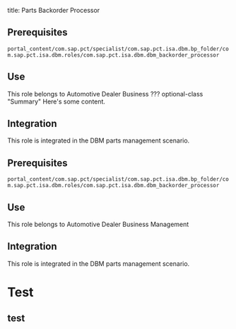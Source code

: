 title: Parts Backorder Processor

Prerequisites
-------------

`portal_content/com.sap.pct/specialist/com.sap.pct.isa.dbm.bp_folder/com.sap.pct.isa.dbm.roles/com.sap.pct.isa.dbm.dbm_backorder_processor`

Use
---

This role belongs to Automotive Dealer Business 
??? optional-class "Summary"
    Here's some content.


Integration
-----------

This role is integrated in the DBM parts management scenario.

Prerequisites
-------------

`portal_content/com.sap.pct/specialist/com.sap.pct.isa.dbm.bp_folder/com.sap.pct.isa.dbm.roles/com.sap.pct.isa.dbm.dbm_backorder_processor`

Use
---

This role belongs to Automotive Dealer Business Management

Integration
-----------

This role is integrated in the DBM parts management scenario.

Test
====

test
----
